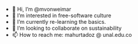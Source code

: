 - 👋 Hi, I’m @mvonweimar
- 👀 I’m interested in free-software culture
- 🌱 I’m currently re-learning the basics.
- 💞️ I’m looking to collaborate on sustainability
- 📫 How to reach me: mahurtadoz @ unal.edu.co

<!---
mvonweimar/mvonweimar is a ✨ special ✨ repository because its `README.md` (this file) appears on your GitHub profile.
You can click the Preview link to take a look at your changes.
--->
